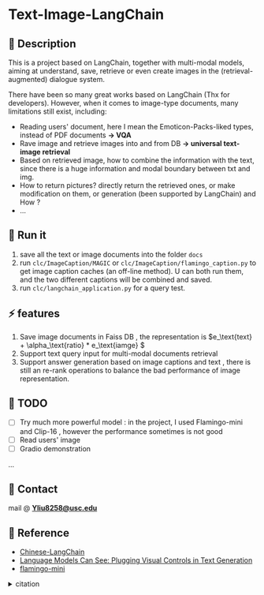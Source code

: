 # Text-Image-LangChain

## 🤖️ Description
This is a project based on LangChain, together with multi-modal models, aiming at understand, save, retrieve or even create images in the (retrieval-augmented) dialogue system.

There have been so many great works based on LangChain (Thx for developers). However, when it comes to image-type documents, many limitations still exist, including:
- Reading users' document, here I mean the Emoticon-Packs-liked types, instead of PDF documents **-> VQA**
- Rave image and retrieve images into and from DB **-> universal text-image retrieval**
- Based on retrieved image, how to combine  the information with the text, since there is a huge information and modal boundary between txt and img.
- How to return pictures? directly return the retrieved ones, or  make modification on them, or generation (been supported by LangChain) and How ?  
- ...

<!-- 
## 🔥 Demo shown 
--> 


## 🚀 Run it
1. save all the text or image documents into the folder `docs`
2. run `clc/ImageCaption/MAGIC` or `clc/ImageCaption/flamingo_caption.py` to get image caption caches (an off-line method).
U can both run them, and the two different captions will be combined and saved. 
3. run `clc/langchain_application.py` for a query test.

## ⚡️ features
1. Save image documents in Faiss DB , the representation is $e_\text{text}  + \alpha_\text{ratio} *  e_\text{iamge} $
2. Support text query input for multi-modal documents retrieval
3. Support answer generation based on image captions and text , there is still an re-rank operations to balance the bad performance of image representation. 


## 🔨 TODO
- [ ] Try much more powerful model : in the project, I used Flamingo-mini and Clip-16 , however the performance sometimes is not good
- [ ] Read users' image
- [ ] Gradio demonstration
<!-- - [x] --> 
...

## 📮 Contact
mail @ **Yliu8258@usc.edu**

## 📒 Reference
- [Chinese-LangChain](https://github.com/yanqiangmiffy/Chinese-LangChain)
- [Language Models Can See: Plugging Visual Controls in Text Generation](https://github.com/yxuansu/MAGIC)
- [flamingo-mini](https://github.com/dhansmair/flamingo-mini)


<details>  
  <summary> citation </summary>
  
  ```
  @article{su2022language,
    title={Language Models Can See: Plugging Visual Controls in Text Generation},
    author={Su, Yixuan and Lan, Tian and Liu, Yahui and Liu, Fangyu and Yogatama, Dani and Wang, Yan and Kong, Lingpeng and Collier, Nigel},
    journal={arXiv preprint arXiv:2205.02655},
    year={2022}
  }
  @article{su2022contrastive,
    title={A Contrastive Framework for Neural Text Generation},
    author={Su, Yixuan and Lan, Tian and Wang, Yan and Yogatama, Dani and Kong, Lingpeng and Collier, Nigel},
    journal={arXiv preprint arXiv:2202.06417},
    year={2022}
  }
  @article{Alayrac2022Flamingo,
      title   = {Flamingo: a Visual Language Model for Few-Shot Learning},
      author  = {Jean-Baptiste Alayrac et al},
      year    = {2022}
  }
  ```
</details>
